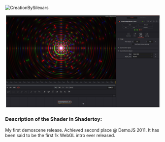 ![CreationBySilexars](https://github.com/user-attachments/assets/aa651f48-3d52-45c8-8b10-71fd55a67d71)


[![Thumbnail](CreationBySilexars_screenshot.png)](CreationBySilexars.fuse)

### Description of the Shader in Shadertoy:
My first demoscene release. Achieved second place @ DemoJS 2011. It has been said to be the first 1k WebGL intro ever released.
